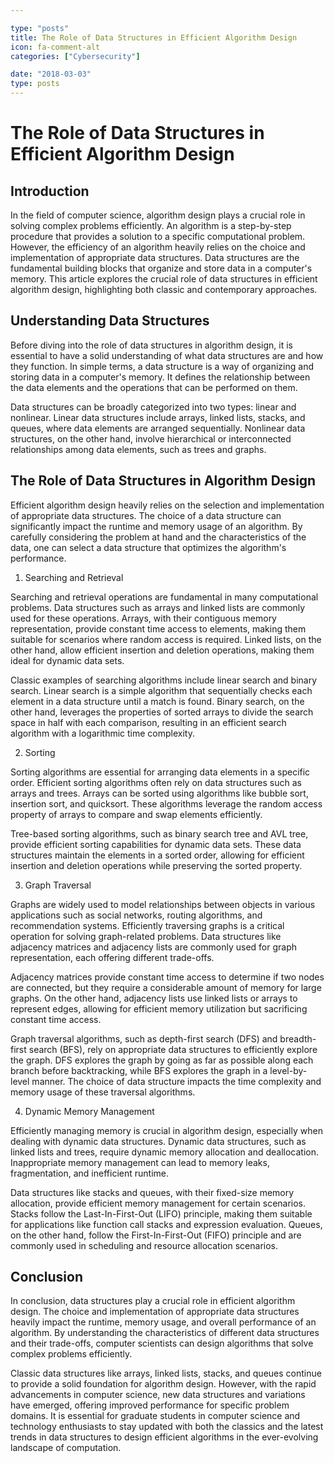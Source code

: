 ```yaml
---

type: "posts"
title: The Role of Data Structures in Efficient Algorithm Design
icon: fa-comment-alt
categories: ["Cybersecurity"]

date: "2018-03-03"
type: posts
---
```





# The Role of Data Structures in Efficient Algorithm Design

## Introduction

In the field of computer science, algorithm design plays a crucial role in solving complex problems efficiently. An algorithm is a step-by-step procedure that provides a solution to a specific computational problem. However, the efficiency of an algorithm heavily relies on the choice and implementation of appropriate data structures. Data structures are the fundamental building blocks that organize and store data in a computer's memory. This article explores the crucial role of data structures in efficient algorithm design, highlighting both classic and contemporary approaches.

## Understanding Data Structures

Before diving into the role of data structures in algorithm design, it is essential to have a solid understanding of what data structures are and how they function. In simple terms, a data structure is a way of organizing and storing data in a computer's memory. It defines the relationship between the data elements and the operations that can be performed on them.

Data structures can be broadly categorized into two types: linear and nonlinear. Linear data structures include arrays, linked lists, stacks, and queues, where data elements are arranged sequentially. Nonlinear data structures, on the other hand, involve hierarchical or interconnected relationships among data elements, such as trees and graphs.

## The Role of Data Structures in Algorithm Design

Efficient algorithm design heavily relies on the selection and implementation of appropriate data structures. The choice of a data structure can significantly impact the runtime and memory usage of an algorithm. By carefully considering the problem at hand and the characteristics of the data, one can select a data structure that optimizes the algorithm's performance.

1. Searching and Retrieval

Searching and retrieval operations are fundamental in many computational problems. Data structures such as arrays and linked lists are commonly used for these operations. Arrays, with their contiguous memory representation, provide constant time access to elements, making them suitable for scenarios where random access is required. Linked lists, on the other hand, allow efficient insertion and deletion operations, making them ideal for dynamic data sets.

Classic examples of searching algorithms include linear search and binary search. Linear search is a simple algorithm that sequentially checks each element in a data structure until a match is found. Binary search, on the other hand, leverages the properties of sorted arrays to divide the search space in half with each comparison, resulting in an efficient search algorithm with a logarithmic time complexity.

2. Sorting

Sorting algorithms are essential for arranging data elements in a specific order. Efficient sorting algorithms often rely on data structures such as arrays and trees. Arrays can be sorted using algorithms like bubble sort, insertion sort, and quicksort. These algorithms leverage the random access property of arrays to compare and swap elements efficiently.

Tree-based sorting algorithms, such as binary search tree and AVL tree, provide efficient sorting capabilities for dynamic data sets. These data structures maintain the elements in a sorted order, allowing for efficient insertion and deletion operations while preserving the sorted property.

3. Graph Traversal

Graphs are widely used to model relationships between objects in various applications such as social networks, routing algorithms, and recommendation systems. Efficiently traversing graphs is a critical operation for solving graph-related problems. Data structures like adjacency matrices and adjacency lists are commonly used for graph representation, each offering different trade-offs.

Adjacency matrices provide constant time access to determine if two nodes are connected, but they require a considerable amount of memory for large graphs. On the other hand, adjacency lists use linked lists or arrays to represent edges, allowing for efficient memory utilization but sacrificing constant time access.

Graph traversal algorithms, such as depth-first search (DFS) and breadth-first search (BFS), rely on appropriate data structures to efficiently explore the graph. DFS explores the graph by going as far as possible along each branch before backtracking, while BFS explores the graph in a level-by-level manner. The choice of data structure impacts the time complexity and memory usage of these traversal algorithms.

4. Dynamic Memory Management

Efficiently managing memory is crucial in algorithm design, especially when dealing with dynamic data structures. Dynamic data structures, such as linked lists and trees, require dynamic memory allocation and deallocation. Inappropriate memory management can lead to memory leaks, fragmentation, and inefficient runtime.

Data structures like stacks and queues, with their fixed-size memory allocation, provide efficient memory management for certain scenarios. Stacks follow the Last-In-First-Out (LIFO) principle, making them suitable for applications like function call stacks and expression evaluation. Queues, on the other hand, follow the First-In-First-Out (FIFO) principle and are commonly used in scheduling and resource allocation scenarios.

## Conclusion

In conclusion, data structures play a crucial role in efficient algorithm design. The choice and implementation of appropriate data structures heavily impact the runtime, memory usage, and overall performance of an algorithm. By understanding the characteristics of different data structures and their trade-offs, computer scientists can design algorithms that solve complex problems efficiently.

Classic data structures like arrays, linked lists, stacks, and queues continue to provide a solid foundation for algorithm design. However, with the rapid advancements in computer science, new data structures and variations have emerged, offering improved performance for specific problem domains. It is essential for graduate students in computer science and technology enthusiasts to stay updated with both the classics and the latest trends in data structures to design efficient algorithms in the ever-evolving landscape of computation.